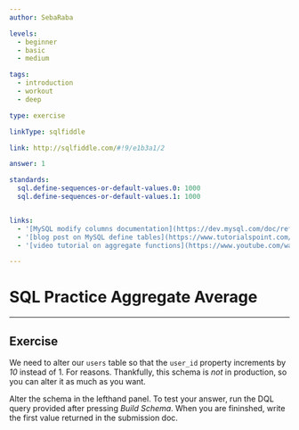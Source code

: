 ```yaml
---
author: SebaRaba

levels:
  - beginner
  - basic
  - medium

tags:
  - introduction
  - workout
  - deep

type: exercise

linkType: sqlfiddle

link: http://sqlfiddle.com/#!9/e1b3a1/2

answer: 1

standards:
  sql.define-sequences-or-default-values.0: 1000
  sql.define-sequences-or-default-values.1: 1000


links:
  - '[MySQL modify columns documentation](https://dev.mysql.com/doc/refman/5.7/en/example-auto-increment.html){documentation}'
  - '[blog post on MySQL define tables](https://www.tutorialspoint.com/mysql/mysql-using-sequences.htm){website}'
  - '[video tutorial on aggregate functions](https://www.youtube.com/watch?v=5KqFoTswr-M){video}'

---
```


# SQL Practice Aggregate Average

---        
## Exercise

We need to alter our `users` table so that the `user_id` property increments by *10* instead of 1. For reasons. Thankfully, this schema is _not_ in production, so you can alter it as much as you want.

Alter the schema in the lefthand panel. To test your answer, run the DQL query provided after pressing *Build Schema*. When you are fininshed, write the first value returned in the submission doc.
